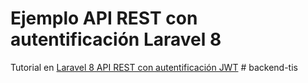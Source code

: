 # Ejemplo API REST con autentificación Laravel 8 

Tutorial en [Laravel 8 API REST con autentificación JWT](https://andresledo.es/php/laravel/api-rest-autentificacion-jwt/) 
#   b a c k e n d - t i s  
 